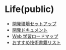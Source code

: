 # Life(public)

- [開発環境セットアップ](https://github.com/ymgn-dev/life-public/blob/main/dev-setup.md)
- [開発ドキュメント](https://github.com/ymgn-dev/life-public/blob/main/dev-doc.md)
- [Web 学習ロードマップ](https://github.com/ymgn-dev/life-public/blob/main/dev-learning-roadmap.md)
- [おすすめ技術書籍リスト](https://github.com/ymgn-dev/life-public/blob/main/dev-recommendation-book-list.md)
